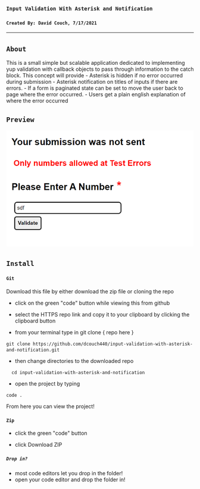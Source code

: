 ### `Input Validation With Asterisk and Notification`

#### `Created By: David Couch, 7/17/2021`
***
## `About`

This is a small simple but scalable application dedicated to implementing yup validation with callback objects to pass through information to the catch block.
    This concept will provide
    - Asterisk is hidden if no error occurred during submission
    - Asterisk notification on titles of inputs if there are errors.
    - If a form is paginated state can be set to move the user back to page where the error occurred.
    - Users get a plain english explanation of where the error occurred

## `Preview`

<img src='./public/validation-input.png' alt='preview' >

  
## `Install`

#### `Git`
Download this file by either download the zip file or cloning the repo

- click on the green "code" button while viewing this from github

- select the HTTPS repo link and copy it to your clipboard by clicking the clipboard button

- from your terminal type in git clone { repo here }

```
git clone https://github.com/dcouch440/input-validation-with-asterisk-and-notification.git
```

- then change directories to the downloaded repo

```
  cd input-validation-with-asterisk-and-notification
```

- open the project by typing

```
code .
```
  
From here you can view the project!
  
#### `Zip`
  
- click the green "code" button
  
- click Download ZIP
  
##### `Drop in?`
- most code editors let you drop in the folder!
- open your code editor and drop the folder in!
